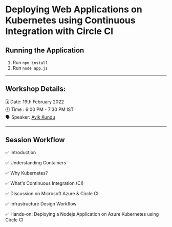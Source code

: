 # Deploying Web Applications on Kubernetes using Continuous Integration with Circle CI

## Running the Application

1. Run `npm install`
2. Run `node app.js`
  
--- 
## Workshop Details:  
🗓 Date: 19th February 2022  
🕖 Time : 6:00 PM - 7:30 PM IST  
🗣 Speaker: [Avik Kundu](https://www.linkedin.com/in/avik-kundu-0b837715b/)

---

## Session Workflow 

✅ Introduction

✅ Understanding Containers 

✅ Why Kubernetes?

✅ What's Continuous Integration (CI)

✅ Discussion on Microsoft Azure & Circle CI

✅ Infrastructure Design Workflow

✅ Hands-on: Deploying a Nodejs Application on Azure Kubernetes using Circle CI




